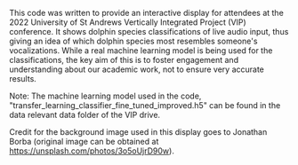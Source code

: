 This code was written to provide an interactive display for attendees at the 2022 University of St Andrews Vertically Integrated Project (VIP) conference. 
It shows dolphin species classifications of live audio input, thus giving an idea of which dolphin species most resembles someone's vocalizations. 
While a real machine learning model is being used for the classifications, the key aim of this is to foster engagement and understanding about our academic work, not to ensure very accurate results.

Note: The machine learning model used in the code, "transfer_learning_classifier_fine_tuned_improved.h5" can be found in the data relevant data folder of the VIP drive.

Credit for the background image used in this display goes to Jonathan Borba (original image can be obtained at https://unsplash.com/photos/3o5oUjrD90w).  

